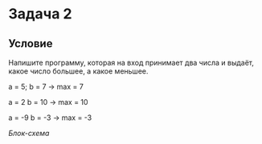 # Задача 2 #
## Условие ##
Напишите программу, которая на вход принимает два числа и выдаёт, какое число большее, а какое меньшее.

a = 5; b = 7 -> max = 7

a = 2 b = 10 -> max = 10

a = -9 b = -3 -> max = -3

*Блок-схема*







